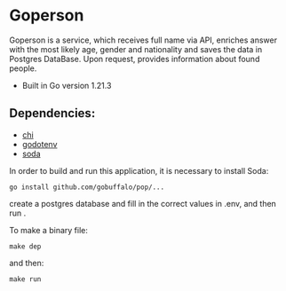 # Goperson

Goperson is a service, which receives full name via API, enriches
answer with the most likely age, gender and nationality and saves the data in
Postgres DataBase. Upon request, provides information about found people.

- Built in Go version 1.21.3
  
## Dependencies:

- [chi]("github.com/go-chi/chi/v5")
- [godotenv](https://github.com/joho/godotenv)
- [soda](https://github.com/gobuffalo/pop)


In order to build and run this application, it is necessary to 
install Soda:

```
go install github.com/gobuffalo/pop/... 
```

create a postgres database and fill in the correct values in .env, 
and then run <soda migrate>.

To make a binary file:

```
make dep
```

and then:

```
make run
```